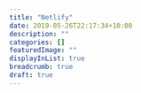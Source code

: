 ```yaml
---
title: "Netlify"
date: 2019-05-26T22:17:34+10:00
description: ""
categories: []
featuredImage: ""
displayInList: true
breadcrumb: true
draft: true
---
```


